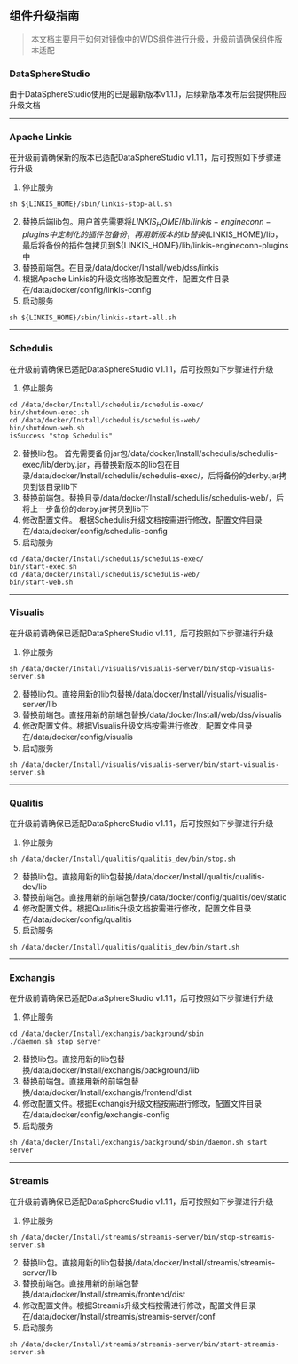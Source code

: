 ## 组件升级指南

> 本文档主要用于如何对镜像中的WDS组件进行升级，升级前请确保组件版本适配

### DataSphereStudio
由于DataSphereStudio使用的已是最新版本v1.1.1，后续新版本发布后会提供相应升级文档

---
### Apache Linkis
在升级前请确保新的版本已适配DataSphereStudio v1.1.1，后可按照如下步骤进行升级
1. 停止服务
```shell
sh ${LINKIS_HOME}/sbin/linkis-stop-all.sh
```
2. 替换后端lib包。用户首先需要将${LINKIS_HOME}/lib/linkis-engineconn-plugins中定制化的插件包备份，再用新版本的lib替换${LINKIS_HOME}/lib，最后将备份的插件包拷贝到${LINKIS_HOME}/lib/linkis-engineconn-plugins中
3. 替换前端包。在目录/data/docker/Install/web/dss/linkis
4. 根据Apache Linkis的升级文档修改配置文件，配置文件目录在/data/docker/config/linkis-config
5. 启动服务
```shell
sh ${LINKIS_HOME}/sbin/linkis-start-all.sh
```
---

### Schedulis
在升级前请确保已适配DataSphereStudio v1.1.1，后可按照如下步骤进行升级
1. 停止服务
```shell
cd /data/docker/Install/schedulis/schedulis-exec/
bin/shutdown-exec.sh
cd /data/docker/Install/schedulis/schedulis-web/
bin/shutdown-web.sh
isSuccess "stop Schedulis"
```
2. 替换lib包。
首先需要备份jar包/data/docker/Install/schedulis/schedulis-exec/lib/derby.jar，再替换新版本的lib包在目录/data/docker/Install/schedulis/schedulis-exec/，后将备份的derby.jar拷贝到该目录lib下
3. 替换前端包。替换目录/data/docker/Install/schedulis/schedulis-web/，后将上一步备份的derby.jar拷贝到lib下
4. 修改配置文件。 根据Schedulis升级文档按需进行修改，配置文件目录在/data/docker/config/schedulis-config
5. 启动服务
```shell
cd /data/docker/Install/schedulis/schedulis-exec/
bin/start-exec.sh
cd /data/docker/Install/schedulis/schedulis-web/
bin/start-web.sh
```
---

### Visualis
在升级前请确保已适配DataSphereStudio v1.1.1，后可按照如下步骤进行升级
1. 停止服务
```shell
sh /data/docker/Install/visualis/visualis-server/bin/stop-visualis-server.sh
```
2. 替换lib包。直接用新的lib包替换/data/docker/Install/visualis/visualis-server/lib
3. 替换前端包。直接用新的前端包替换/data/docker/Install/web/dss/visualis
4. 修改配置文件。根据Visualis升级文档按需进行修改，配置文件目录在/data/docker/config/visualis
5. 启动服务
```shell
sh /data/docker/Install/visualis/visualis-server/bin/start-visualis-server.sh
```
---

### Qualitis
在升级前请确保已适配DataSphereStudio v1.1.1，后可按照如下步骤进行升级
1. 停止服务
```shell
sh /data/docker/Install/qualitis/qualitis_dev/bin/stop.sh
```
2. 替换lib包。直接用新的lib包替换/data/docker/Install/qualitis/qualitis-dev/lib
3. 替换前端包。直接用新的前端包替换/data/docker/config/qualitis/dev/static
4. 修改配置文件。根据Qualitis升级文档按需进行修改，配置文件目录在/data/docker/config/qualitis
5. 启动服务
```shell
sh /data/docker/Install/qualitis/qualitis_dev/bin/start.sh
```
---

### Exchangis
在升级前请确保已适配DataSphereStudio v1.1.1，后可按照如下步骤进行升级
1. 停止服务
```shell
cd /data/docker/Install/exchangis/background/sbin
./daemon.sh stop server
```
2. 替换lib包。直接用新的lib包替换/data/docker/Install/exchangis/background/lib
3. 替换前端包。直接用新的前端包替换/data/docker/Install/exchangis/frontend/dist
4. 修改配置文件。根据Exchangis升级文档按需进行修改，配置文件目录在/data/docker/config/exchangis-config
5. 启动服务
```shell
sh /data/docker/Install/exchangis/background/sbin/daemon.sh start server
```
---

### Streamis
在升级前请确保已适配DataSphereStudio v1.1.1，后可按照如下步骤进行升级
1. 停止服务
```shell
sh /data/docker/Install/streamis/streamis-server/bin/stop-streamis-server.sh
```
2. 替换lib包。直接用新的lib包替换/data/docker/Install/streamis/streamis-server/lib
3. 替换前端包。直接用新的前端包替换/data/docker/Install/streamis/frontend/dist
4. 修改配置文件。根据Streamis升级文档按需进行修改，配置文件目录在/data/docker/Install/streamis/streamis-server/conf
5. 启动服务
```shell
sh /data/docker/Install/streamis/streamis-server/bin/start-streamis-server.sh
```